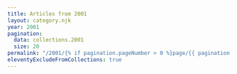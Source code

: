 ```yaml
---
title: Articles from 2001
layout: category.njk
year: 2001
pagination:
  data: collections.2001
  size: 20
permalink: "/2001/{% if pagination.pageNumber > 0 %}page/{{ pagination.pageNumber | plus: 1 }}/{% endif %}index.html"
eleventyExcludeFromCollections: true
---
```

